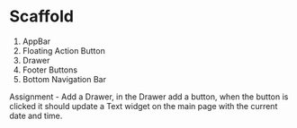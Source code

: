 # Scaffold
1. AppBar
2. Floating Action Button
3. Drawer
4. Footer Buttons
5. Bottom Navigation Bar

Assignment - Add a Drawer, in the Drawer add a button, when the button is clicked it should update a Text widget on the main page with the current date and time.